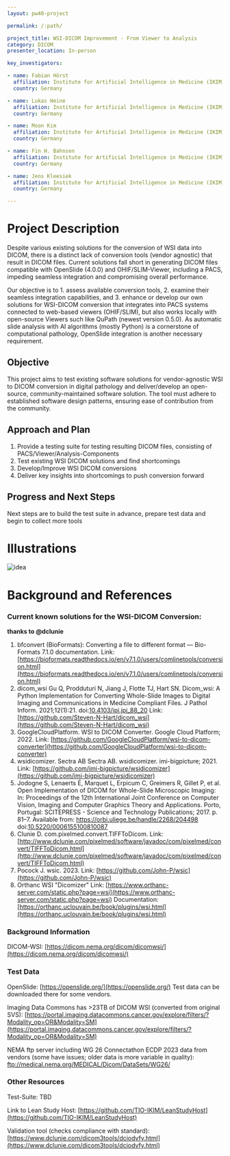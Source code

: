 ```yaml
---
layout: pw40-project

permalink: /:path/

project_title: WSI-DICOM Improvement - From Viewer to Analysis
category: DICOM
presenter_location: In-person

key_investigators:

- name: Fabian Hörst
  affiliation: Institute for Artificial Intelligence in Medicine (IKIM)
  country: Germany

- name: Lukas Heine
  affiliation: Institute for Artificial Intelligence in Medicine (IKIM)
  country: Germany

- name: Moon Kim
  affiliation: Institute for Artificial Intelligence in Medicine (IKIM)
  country: Germany

- name: Fin H. Bahnsen
  affiliation: Institute for Artificial Intelligence in Medicine (IKIM)
  country: Germany

- name: Jens Kleesiek
  affiliation: Institute for Artificial Intelligence in Medicine (IKIM)
  country: Germany

---
```


# Project Description

<!-- Add a short paragraph describing the project. -->

Despite various existing solutions for the conversion of WSI data into DICOM, there is a distinct lack of conversion tools (vendor agnostic) that result in DICOM files. Current solutions fall short in generating DICOM files compatible with OpenSlide (4.0.0) and OHIF/SLIM-Viewer, including a PACS, impeding seamless integration and compromising overall performance.

Our objective is to 1. assess available conversion tools, 2. examine their seamless integration capabilities, and 3. enhance or develop our own solutions for WSI-DICOM conversion that integrates into PACS systems connected to web-based viewers (OHIF/SLIM), but also works locally with open-source Viewers such like QuPath (newest version 0.5.0). As automatic slide analysis with AI algorithms (mostly Python) is a cornerstone of computational pathology, OpenSlide integration is another necessary requirement.

## Objective

<!-- Describe here WHAT you would like to achieve (what you will have as end result). -->

This project aims to test existing software solutions for vendor-agnostic WSI to DICOM conversion in digital pathology and deliver/develop an open-source, community-maintained software solution. The tool must adhere to established software design patterns, ensuring ease of contribution from the community.

## Approach and Plan

<!-- Describe here HOW you would like to achieve the objectives stated above. -->

1.  Provide a testing suite for testing resulting DICOM files, consisting of PACS/Viewer/Analysis-Components
2.  Test existing WSI DICOM solutions and find shortcomings
3.  Develop/Improve WSI DICOM conversions
4.  Deliver key insights into shortcomings to push conversion forward

## Progress and Next Steps

<!-- Update this section as you make progress, describing of what you have ACTUALLY DONE.
     If there are specific steps that you could not complete then you can describe them here, too. -->

Next steps are to build the test suite in advance, prepare test data and begin to collect more tools

# Illustrations

<!-- Add pictures and links to videos that demonstrate what has been accomplished. -->

![idea](https://github.com/NA-MIC/ProjectWeek/assets/67600643/ff39403e-8dc6-411e-9f78-31189f242ea0)

# Background and References

<!-- If you developed any software, include link to the source code repository.
     If possible, also add links to sample data, and to any relevant publications. -->

### Current known solutions for the WSI-DICOM Conversion: 

**thanks to @dclunie**

1. bfconvert (BioFormats):
   Converting a file to different format — Bio-Formats 7.1.0 documentation. 
   Link: [https://bioformats.readthedocs.io/en/v7.1.0/users/comlinetools/conversion.html](https://bioformats.readthedocs.io/en/v7.1.0/users/comlinetools/conversion.html)
2. dicom_wsi
   Gu Q, Prodduturi N, Jiang J, Flotte TJ, Hart SN. Dicom_wsi: A Python Implementation for Converting Whole-Slide Images to Digital Imaging and Communications in Medicine Compliant Files. J Pathol Inform. 2021;12(1):21. doi:[10.4103/jpi.jpi_88_20](https://doi.org/10.4103/jpi.jpi_88_20)
  Link: [https://github.com/Steven-N-Hart/dicom_wsi](https://github.com/Steven-N-Hart/dicom_wsi)
3. GoogleCloudPlatform. WSI to DICOM Converter. 
  Google Cloud Platform; 2022. 
   Link: [https://github.com/GoogleCloudPlatform/wsi-to-dicom-converter](https://github.com/GoogleCloudPlatform/wsi-to-dicom-converter)
4. wsidicomizer. Sectra AB
   Sectra AB. wsidicomizer. imi-bigpicture; 2021. 
   Link: [https://github.com/imi-bigpicture/wsidicomizer](https://github.com/imi-bigpicture/wsidicomizer)
5. Jodogne S, Lenaerts É, Marquet L, Erpicum C, Greimers R, Gillet P, et al. Open Implementation of DICOM for Whole-Slide Microscopic Imaging: In: Proceedings of the 12th International Joint Conference on Computer Vision, Imaging and Computer Graphics Theory and Applications. Porto, Portugal: SCITEPRESS - Science and Technology Publications; 2017. p. 81–7. Available from: https://orbi.uliege.be/handle/2268/204498 doi:[10.5220/0006155100810087](https://doi.org/10.5220/0006155100810087)
6. Clunie D. com.pixelmed.convert.TIFFToDicom. 
   Link: [http://www.dclunie.com/pixelmed/software/javadoc/com/pixelmed/convert/TIFFToDicom.html](http://www.dclunie.com/pixelmed/software/javadoc/com/pixelmed/convert/TIFFToDicom.html)
7. Pocock J. wsic. 2023.
  Link: [https://github.com/John-P/wsic](https://github.com/John-P/wsic)
8. Orthanc WSI "Dicomizer"
  Link: [https://www.orthanc-server.com/static.php?page=wsi](https://www.orthanc-server.com/static.php?page=wsi)
  Documentation: [https://orthanc.uclouvain.be/book/plugins/wsi.html](https://orthanc.uclouvain.be/book/plugins/wsi.html)

### Background Information
DICOM-WSI: [https://dicom.nema.org/dicom/dicomwsi/](https://dicom.nema.org/dicom/dicomwsi/)

### Test Data

OpenSlide: [https://openslide.org/](https://openslide.org/)
Test data can be downloaded there for some vendors.

Imaging Data Commons has >23TB of DICOM WSI (converted from original SVS): [https://portal.imaging.datacommons.cancer.gov/explore/filters/?Modality_op=OR&Modality=SM](https://portal.imaging.datacommons.cancer.gov/explore/filters/?Modality_op=OR&Modality=SM)

NEMA ftp server including WG 26 Connectathon ECDP 2023 data from vendors (some have issues; older data is more variable in quality): ftp://medical.nema.org/MEDICAL/Dicom/DataSets/WG26/

### Other Resources
Test-Suite: TBD

Link to Lean Study Host: [https://github.com/TIO-IKIM/LeanStudyHost](https://github.com/TIO-IKIM/LeanStudyHost)

Validation tool (checks compliance with standard): [https://www.dclunie.com/dicom3tools/dciodvfy.html](https://www.dclunie.com/dicom3tools/dciodvfy.html)



